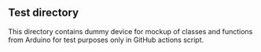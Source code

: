 ## Test directory
This directory contains dummy device for mockup of classes and functions from Arduino for test purposes only in GitHub actions script.